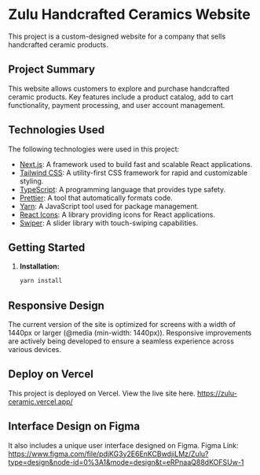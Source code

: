 # Zulu Handcrafted Ceramics Website

This project is a custom-designed website for a company that sells handcrafted ceramic products. 

## Project Summary

This website allows customers to explore and purchase handcrafted ceramic products. Key features include a product catalog, add to cart functionality, payment processing, and user account management.

## Technologies Used

The following technologies were used in this project:

- [Next.js](https://nextjs.org/): A framework used to build fast and scalable React applications.
- [Tailwind CSS](https://tailwindcss.com/): A utility-first CSS framework for rapid and customizable styling.
- [TypeScript](https://www.typescriptlang.org/): A programming language that provides type safety.
- [Prettier](https://prettier.io/): A tool that automatically formats code.
- [Yarn](https://yarnpkg.com/): A JavaScript tool used for package management.
- [React Icons](https://react-icons.github.io/react-icons/): A library providing icons for React applications.
- [Swiper](https://swiperjs.com/): A slider library with touch-swiping capabilities.

## Getting Started

1. **Installation:**
   ```bash
   yarn install

## Responsive Design
The current version of the site is optimized for screens with a width of 1440px or larger (@media (min-width: 1440px)). 
Responsive improvements are actively being developed to ensure a seamless experience across various devices.

## Deploy on Vercel
This project is deployed on Vercel. View the live site here.
https://zulu-ceramic.vercel.app/

## Interface Design on Figma
It also includes a unique user interface designed on Figma.
Figma Link: https://www.figma.com/file/pdjKG3y2E6EnKCBwdjiLMz/Zulu?type=design&node-id=0%3A1&mode=design&t=eRPnaaQ88dKOFSUw-1
